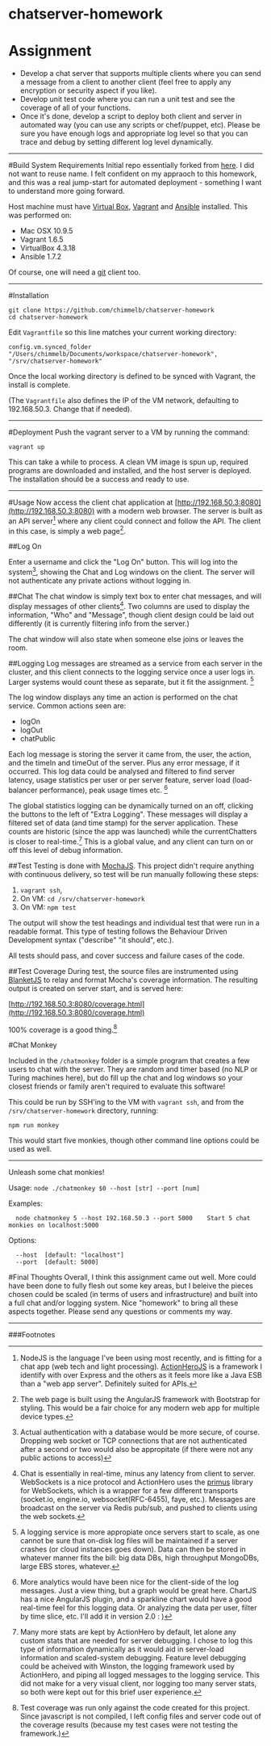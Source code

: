 chatserver-homework
===================
# Assignment
* Develop a chat server that supports multiple clients where you can send a message from a client to another client (feel free to apply any encryption or security aspect if you like). 
* Develop unit test code where you can run a unit test and see the coverage of all of your functions. 
* Once it's done, develop a script to deploy both client and server in automated way (you can use any scripts or chef/puppet, etc). Please be sure you have enough logs and appropriate log level so that you can trace and debug by setting different log level dynamically. 

****
#Build System Requirements
Initial repo essentially forked from [here](https://github.com/theasta/vagrant-nodejs-dev). I did not want to reuse name. I felt confident on my appraoch to this homework, and this was a real jump-start for automated deployment - something I want to understand more going forward. 

Host machine must have [Virtual Box](https://www.virtualbox.org/), [Vagrant](http://www.vagrantup.com/) and [Ansible](http://docs.ansible.com/intro_installation.html) installed. This was performed on:

* Mac OSX 10.9.5
* Vagrant 1.6.5 
* VirtualBox 4.3.18
* Ansible 1.7.2

Of course, one will need a [git](http://git-scm.com/) client too. 

****
#Installation
````
git clone https://github.com/chimmelb/chatserver-homework
cd chatserver-homework
````
Edit `Vagrantfile` so this line matches your current working directory:

    config.vm.synced_folder "/Users/chimmelb/Documents/workspace/chatserver-homework", "/srv/chatserver-homework"

Once the local working directory is defined to be synced with Vagrant, the install is complete.

(The `Vagrantfile` also defines the IP of the VM network, defaulting to 192.168.50.3. Change that if needed).
****
#Deployment
Push the vagrant server to a VM by running the command:

````
vagrant up
````

This can take a while to process. A clean VM image is spun up, required programs are downloaded and installed, and the host server is deployed. The installation should be a success and ready to use.
****
#Usage
Now access the client chat application at [http://192.168.50.3:8080](http://192.168.50.3:8080) with a modern web browser. The server is built as an API server[^1] where any client could connect and follow the API. The client in this case, is simply a web page[^2].

##Log On
 
Enter a username and click the "Log On" button. This will log into the system[^3], showing the Chat and Log windows on the client. The server will not authenticate any private actions without logging in.

##Chat
The chat window is simply text box to enter chat messages, and will display messages of other clients[^4]. Two columns are used to display the information, "Who" and "Message", though client design could be laid out differently (it is currently filtering info from the server.)

The chat window will also state when someone else joins or leaves the room.

##Logging
Log messages are streamed as a service from each server in the cluster, and this client connects to the logging service once a user logs in. Larger systems would count these as separate, but it fit the assignment. [^5]

The log window displays any time an action is performed on the chat service. Common actions seen are:

* logOn
* logOut
* chatPublic

Each log message is storing the server it came from, the user, the action, and the timeIn and timeOut of the server. Plus any error message, if it occurred. This log data could be analysed and filtered to find server latency, usage statistics per user or per server feature, server load (load-balancer performance), peak usage times etc. [^6]

The global statistics logging can be dynamically turned on an off, clicking the buttons to the left of "Extra Logging". These messages will display a filtered set of data (and time stamp) for the server application. These counts are historic (since the app was launched) while the currentChatters is closer to real-time.[^7] This is a global value, and any client can turn on or off this level of debug information.

##Test
Testing is done with [MochaJS](http://mochajs.org/). This project didn't require anything with continuous delivery, so test will be run manually following these steps:

1. `vagrant ssh`, 
2. On VM: `cd /srv/chatserver-homework`
3. On VM: `npm test`

The output will show the test headings and individual test that were run in a readable format. This type of testing follows the Behaviour Driven Development syntax ("describe" "it should", etc.). 

All tests should pass, and cover success and failure cases of the code. 

##Test Coverage
During test, the source files are instrumented using [BlanketJS](http://blanketjs.org/) to relay and format Mocha's coverage information. The resulting output is created on server start, and is served here:

[http://192.168.50.3:8080/coverage.html](http://192.168.50.3:8080/coverage.html)

100% coverage is a good thing.[^8]

#Chat Monkey

Included in the `/chatmonkey` folder is a simple program that creates a few users to chat with the server. They are random and timer based (no NLP or Turing machines here), but do fill up the chat and log windows so your closest friends or family aren't required to evaluate this software!

This could be run by SSH'ing to the VM with `vagrant ssh`, and from the `/srv/chatserver-homework` directory, running:

````
npm run monkey
````

This would start five monkies, though other command line options could be used as well.

****
Unleash some chat monkies!

Usage: `node ./chatmonkey $0 --host [str] --port [num]`

Examples:

````
  node chatmonkey 5 --host 192.168.50.3 --port 5000    Start 5 chat monkies on localhost:5000
````

Options:

````
  --host  [default: "localhost"]
  --port  [default: 5000]
````

#Final Thoughts
Overall, I think this assignment came out well. More could have been done to fully flesh out some key areas, but I beleive the pieces chosen could be scaled (in terms of users and infrastructure) and built into a full chat and/or logging system. Nice "homework" to bring all these aspects together. Please send any questions or comments my way.

****
###Footnotes

[^1]: NodeJS is the language I've been using most recently, and is fitting for a chat app (web tech and light processing). [ActionHeroJS](http://www.actionherojs.com/) is a framework I identify with over Express and the others as it feels more like a Java ESB than a "web app server". Definitely suited for APIs.

[^2]: The web page is built using the AngularJS framework with Bootstrap for styling. This would be a fair choice for any modern web app for multiple device types.

[^3]: Actual authentication with a database would be more secure, of course. Dropping web socket or TCP connections that are not authenticated after a second or two would also be appropitate (if there were not any public actions to access)

[^4]: Chat is essentially in real-time, minus any latency from client to server. WebSockets is a nice protocol and ActionHero uses the [primus](https://github.com/primus/primus) library for WebSockets, which is a wrapper for a few different transports (socket.io, engine.io, websocket(RFC-6455), faye, etc.). Messages are broadcast on the server via Redis pub/sub, and pushed to clients using the web sockets.

[^5]: A logging service is more appropiate once servers start to scale, as one cannot be sure that on-disk log files will be maintained if a server crashes (or cloud instances goes down). Data can then be stored in whatever manner fits the bill: big data DBs, high throughput MongoDBs, large EBS stores, whatever. 
  
[^6]: More analytics would have been nice for the client-side of the log messages. Just a view thing, but a graph would be great here. ChartJS has a nice AngularJS plugin, and a sparkline chart would have a good real-time feel for this logging data. Or analyzing the data per user, filter by time slice, etc. I'll add it in version 2.0 : )
  
[^7]: Many more stats are kept by ActionHero by default, let alone any custom stats that are needed for server debugging. I chose to log this type of information dynamically as it would aid in server-load information and scaled-system debugging. Feature level debugging could be acheived with Winston, the logging framework used by ActionHero, and piping all logged messages to the logging service. This did not make for a very visual client, nor logging too many server stats, so both were kept out for this brief user experience.
  
[^8]: Test coverage was run only against the code created for this project. Since javascript is not compiled, I left config files and server code out of the coverage results (because my test cases were not testing the framework.)
 
[^9]: 